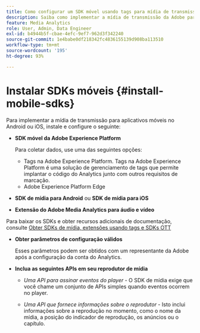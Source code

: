```yaml
---
title: Como configurar um SDK móvel usando tags para mídia de transmissão
description: Saiba como implementar a mídia de transmissão da Adobe para aplicativos móveis.
feature: Media Analytics
role: User, Admin, Data Engineer
exl-id: b4944b5f-cbae-4efc-9ef7-962d3f342240
source-git-commit: 1e4babe0df218342fc4836155139d908ba113510
workflow-type: tm+mt
source-wordcount: '195'
ht-degree: 93%

---
```


# Instalar SDKs móveis {#install-mobile-sdks}

Para implementar a mídia de transmissão para aplicativos móveis no Android ou iOS, instale e configure o seguinte:

* **SDK móvel da Adobe Experience Platform**

  Para coletar dados, use uma das seguintes opções:
   * Tags na Adobe Experience Platform. Tags na Adobe Experience Platform é uma solução de gerenciamento de tags que permite implantar o código do Analytics junto com outros requisitos de marcação.
   * Adobe Experience Platform Edge

* **SDK de mídia para Android** ou **SDK de mídia para iOS**

* **Extensão do Adobe Media Analytics para áudio e vídeo**

Para baixar os SDKs e obter recursos adicionais de documentação, consulte [Obter SDKs de mídia, extensões usando tags e SDKs OTT](/help/getting-started/download-sdks.md)

* **Obter parâmetros de configuração válidos**

  Esses parâmetros podem ser obtidos com um representante da Adobe após a configuração da conta do Analytics.

* **Inclua as seguintes APIs em seu reprodutor de mídia**

   * *Uma API para assinar eventos do player* - O SDK de mídia exige que você chame um conjunto de APIs simples quando eventos ocorrem no player.

   * *Uma API que fornece informações sobre o reprodutor* - Isto inclui informações sobre a reprodução no momento, como o nome da mídia, a posição do indicador de reprodução, os anúncios ou o capítulo.
